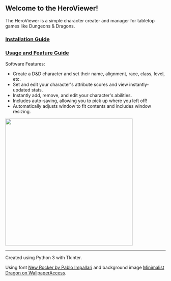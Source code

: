 ## Welcome to the HeroViewer!
The HeroViewer is a simple character creater and manager for tabletop games like Dungeons & Dragons.

### [Installation Guide]
### [Usage and Feature Guide]

Software Features:
- Create a D&D character and set their name, alignment, race, class, level, etc.
- Set and edit your character's attribute scores and view instantly-updated stats.
- Instantly add, remove, and edit your character's abilities.
- Includes auto-saving, allowing you to pick up where you left off!
- Automatically adjusts window to fit contents and includes window resizing.

<!-- Demo Image of Software -->
<image align="center" src="https://user-images.githubusercontent.com/39421939/134977143-aaf2422e-ee89-4341-8a18-39fcf1ff8602.png" height="400"> 

---  
Created using Python 3 with Tkinter.

Using font [New Rocker by Pablo Impallari] and background image [Minimalist Dragon on WallpaperAccess].
  
<!-- Embedded Links -->
[Usage and Feature Guide]:                https://github.com/naberatu/HeroViewer/blob/master/directions.md
[Installation Guide]:                     https://github.com/naberatu/HeroViewer/blob/master/installation.md
[New Rocker by Pablo Impallari]:          https://fonts.google.com/specimen/New+Rocker#standard-styles
[Minimalist Dragon on WallpaperAccess]:   https://wallpaperaccess.com/minimalist-dragon 
